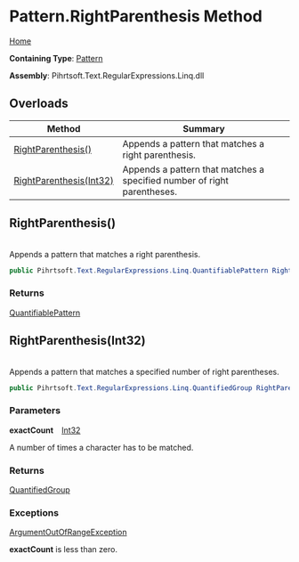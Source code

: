 # Pattern\.RightParenthesis Method

[Home](../../../../../../README.md)

**Containing Type**: [Pattern](../README.md)

**Assembly**: Pihrtsoft\.Text\.RegularExpressions\.Linq\.dll

## Overloads

| Method | Summary |
| ------ | ------- |
| [RightParenthesis()](#Pihrtsoft_Text_RegularExpressions_Linq_Pattern_RightParenthesis) | Appends a pattern that matches a right parenthesis\. |
| [RightParenthesis(Int32)](#Pihrtsoft_Text_RegularExpressions_Linq_Pattern_RightParenthesis_System_Int32_) | Appends a pattern that matches a specified number of right parentheses\. |

## RightParenthesis\(\) <a name="Pihrtsoft_Text_RegularExpressions_Linq_Pattern_RightParenthesis"></a>

\
Appends a pattern that matches a right parenthesis\.

```csharp
public Pihrtsoft.Text.RegularExpressions.Linq.QuantifiablePattern RightParenthesis()
```

### Returns

[QuantifiablePattern](../../QuantifiablePattern/README.md)

## RightParenthesis\(Int32\) <a name="Pihrtsoft_Text_RegularExpressions_Linq_Pattern_RightParenthesis_System_Int32_"></a>

\
Appends a pattern that matches a specified number of right parentheses\.

```csharp
public Pihrtsoft.Text.RegularExpressions.Linq.QuantifiedGroup RightParenthesis(int exactCount)
```

### Parameters

**exactCount** &ensp; [Int32](https://docs.microsoft.com/en-us/dotnet/api/system.int32)

A number of times a character has to be matched\.

### Returns

[QuantifiedGroup](../../QuantifiedGroup/README.md)

### Exceptions

[ArgumentOutOfRangeException](https://docs.microsoft.com/en-us/dotnet/api/system.argumentoutofrangeexception)

**exactCount** is less than zero\.


